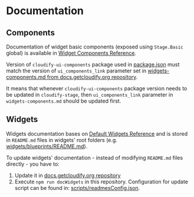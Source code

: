 # Documentation

## Components
Documentation of widget basic components (exposed using `Stage.Basic` global) is available in 
[Widget Components Reference](https://docs.cloudify.co/staging/dev/developer/writing_widgets/widgets-components/).

Version of `cloudify-ui-components` package used in [package.json](../package.json) 
must match the version of `ui_components_link` parameter set in 
[widgets-components.md from docs.getcloudify.org repository](https://raw.githubusercontent.com/cloudify-cosmo/docs.getcloudify.org/master/content/developer/writing_widgets/widgets-components.md).

It means that whenever `cloudify-ui-components` package version needs to be updated in `cloudify-stage`, 
then `ui_components_link` parameter in `widgets-components.md` should be updated first.

## Widgets
Widgets documentation bases on 
[Default Widgets Reference](https://docs.cloudify.co/staging/dev/working_with/console/default-widgets-ref/) 
and is stored in `README.md` files in widgets' root folders (e.g. [widgets/blueprints/README.md](../widgets/blueprints/README.md)).

To update widgets' documentation - instead of modifying `README.md` files directly - you have to:
1. Update it in [docs.getcloudify.org repository](https://github.com/cloudify-cosmo/docs.getcloudify.org/tree/master/content/working_with/console/widgets) 
2. Execute `npm run docWidgets` in this repository. Configuration for update script can be found in: 
   [scripts/readmesConfig.json](./../scripts/readmesConfig.json). 
